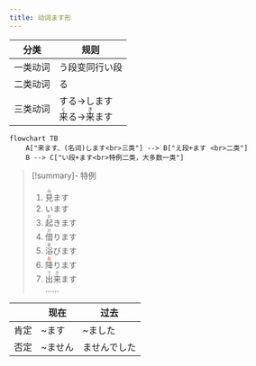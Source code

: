 ```yaml
---
title: 动词ます形  
---
```


|分类|规则|
|-|-|
|一类动词|う段变同行い段|
|二类动词|る|
|三类动词|する->します<br><ruby>来<rt>く</rt>る</ruby>-><ruby>来<rt>き</rt>ます</ruby>  |

```mermaid
flowchart TB
	A["来ます、(名词)します<br>三类"] --> B["え段+ます <br>二类"]
	B --> C["い段+ます<br>特例二类，大多数一类"]
```

> [!summary]- 特例
> 1. <ruby>見<rt>み</rt>ます</ruby>
> 2. います
> 3. <ruby>起<rt>お</rt>きます</ruby>
> 4. <ruby>借<rt>か</rt>ります</ruby>  
> 5. <ruby>浴<rt>あ</rt>びます</ruby>
> 6. <ruby>降<rt><font color="red">お</font></rt>ります</ruby>
> 7. <ruby>出<rt>で</rt>来<rt>き</rt>ます</ruby>  
>     ......

| |现在|过去|
|-|-|-|
|肯定|~ます|~ました|
|否定|~ません|ませんでした|
